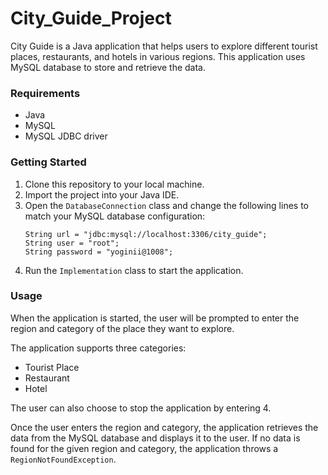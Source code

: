 # City_Guide_Project


City Guide is a Java application that helps users to explore different tourist places, restaurants, and hotels in various regions. This application uses MySQL database to store and retrieve the data. 

### Requirements

* Java 
* MySQL 
* MySQL JDBC driver 

### Getting Started

1. Clone this repository to your local machine.
2. Import the project into your Java IDE.
3. Open the `DatabaseConnection` class and change the following lines to match your MySQL database configuration:
   ```
   String url = "jdbc:mysql://localhost:3306/city_guide";
   String user = "root";
   String password = "yoginii@1008";
   ```
4. Run the `Implementation` class to start the application.

### Usage

When the application is started, the user will be prompted to enter the region and category of the place they want to explore. 

The application supports three categories:
* Tourist Place
* Restaurant
* Hotel

The user can also choose to stop the application by entering 4. 

Once the user enters the region and category, the application retrieves the data from the MySQL database and displays it to the user. If no data is found for the given region and category, the application throws a `RegionNotFoundException`. 
